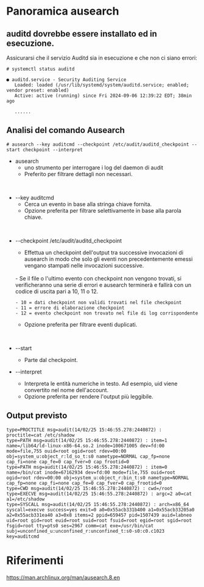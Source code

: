 # Panoramica ausearch

## auditd dovrebbe essere installato ed in esecuzione.

Assicurarsi che il servizio Auditd sia in esecuzione e che non ci siano errori:
```
# systemctl status auditd

● auditd.service - Security Auditing Service
   Loaded: loaded (/usr/lib/systemd/system/auditd.service; enabled; vendor preset: enabled)
   Active: active (running) since Fri 2024-09-06 12:39:22 EDT; 38min ago

   ......
```

## Analisi del comando Ausearch

```
# ausearch --key auditcmd --checkpoint /etc/audit/auditd_checkpoint --start checkpoint --interpret
```

- ausearch
   - uno strumento per interrogare i log del daemon di audit
   - Preferito per filtrare dettagli non necessari.
<br>

- --key auditcmd
   - Cerca un evento in base alla stringa chiave fornita.
   - Opzione preferita per filtrare selettivamente in base alla parola chiave.
<br>

- --checkpoint /etc/audit/auditd_checkpoint
   - Effettua un checkpoint dell'output tra successive invocazioni di ausearch in modo che solo gli eventi non precedentemente emessi vengano stampati nelle invocazioni successive.
   <br>
   - Se il file o l'ultimo evento con checkpoint non vengono trovati, si verificheranno una serie di errori e ausearch terminerà e fallirà
   con un codice di uscita pari a 10, 11 o 12.

      - 10 = dati checkpoint non validi trovati nel file checkpoint
      - 11 = errore di elaborazione checkpoint
      - 12 = evento checkpoint non trovato nel file di log corrispondente
   - Opzione preferita per filtrare eventi duplicati.
<br>

- --start
   - Parte dal checkpoint.

- --interpret
   - Interpreta le entità numeriche in testo. Ad esempio, uid viene convertito nel nome dell'account.
   - Opzione preferita per rendere l'output più leggibile.

## Output previsto

```
type=PROCTITLE msg=audit(14/02/25 15:46:55.278:2440872) : proctitle=cat /etc/shadow
type=PATH msg=audit(14/02/25 15:46:55.278:2440872) : item=1 name=/lib64/ld-linux-x86-64.so.2 inode=100671005 dev=fd:00 mode=file,755 ouid=root ogid=root rdev=00:00 obj=system_u:object_r:ld_so_t:s0 nametype=NORMAL cap_fp=none cap_fi=none cap_fe=0 cap_fver=0 cap_frootid=0
type=PATH msg=audit(14/02/25 15:46:55.278:2440872) : item=0 name=/bin/cat inode=67162934 dev=fd:00 mode=file,755 ouid=root ogid=root rdev=00:00 obj=system_u:object_r:bin_t:s0 nametype=NORMAL cap_fp=none cap_fi=none cap_fe=0 cap_fver=0 cap_frootid=0
type=CWD msg=audit(14/02/25 15:46:55.278:2440872) : cwd=/root
type=EXECVE msg=audit(14/02/25 15:46:55.278:2440872) : argc=2 a0=cat a1=/etc/shadow
type=SYSCALL msg=audit(14/02/25 15:46:55.278:2440872) : arch=x86_64 syscall=execve success=yes exit=0 a0=0x55acb331b400 a1=0x55acb33205a0 a2=0x55acb331ea40 a3=0x8 items=2 ppid=659457 pid=1507439 auid=labneo uid=root gid=root euid=root suid=root fsuid=root egid=root sgid=root fsgid=root tty=pts0 ses=2967 comm=cat exe=/usr/bin/cat subj=unconfined_u:unconfined_r:unconfined_t:s0-s0:c0.c1023 key=auditcmd
```


# Riferimenti

https://man.archlinux.org/man/ausearch.8.en
